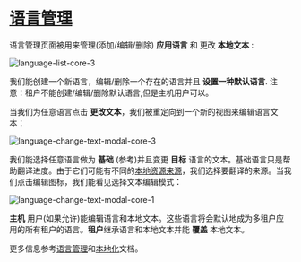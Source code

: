 # [语言管理](https://docs.aspnetzero.com/en/aspnet-core-angular/latest/Features-Angular-Language-Management)

语言管理页面被用来管理(添加/编辑/删除) **应用语言** 和 更改 **本地文本** :

![language-list-core-3](/images/aspnetzero/language-list-core-3.png)

我们能创建一个新语言，编辑/删除一个存在的语言并且 **设置一种默认语言**. 注意：租户不能创建/编辑/删除默认语言,但是主机用户可以。

当我们为任意语言点击 **更改文本**，我们被重定向到一个新的视图来编辑语言文本：

![language-change-text-modal-core-3](/images/aspnetzero/language-change-text-modal-core-3.png)

我们能选择任意语言做为 **基础** (参考)并且变更 **目标** 语言的文本。基础语言只是帮助翻译进度。由于它们可能有不同的[本地资源来源](https://aspnetboilerplate.com/Pages/Documents/Localization#DocLocalizationSources)，我们选择要翻译的来源。当我们点击编辑图标，我们能看见选择文本编辑模式：

![language-change-text-modal-core-1](/images/aspnetzero/language-change-text-modal-core-1.png)

**主机** 用户(如果允许)能编辑语言和本地文本。这些语言将会默认地成为多租户应用的所有租户的语言。**租户**继承语言和本地文本并能 **覆盖** 本地文本。

更多信息参考[语言管理](https://aspnetboilerplate.com/Pages/Documents/Zero/Language-Management)和[本地化](https://aspnetboilerplate.com/Pages/Documents/Localization)文档。
